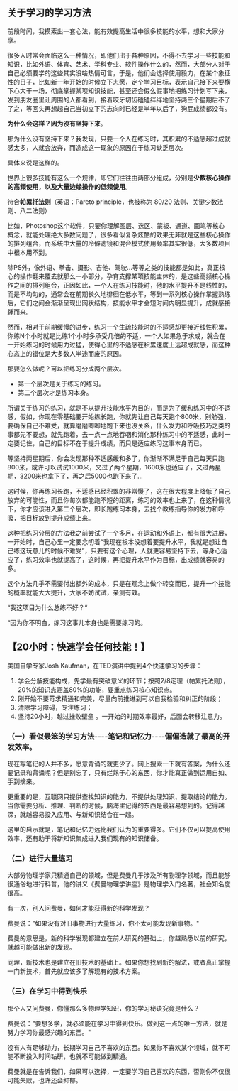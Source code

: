 ## 关于学习的学习方法
前段时间，我摸索出一套心法，能有效提高生活中很多技能的水平，想和大家分享。

很多人时常会面临这么一种情况，即他们出于各种原因，不得不去学习一些技能和知识，比如外语、体育、艺术、学科专业、软件操作什么的，然而，大部分人对于自己必须要学的这些其实没啥热情可言，于是，他们会选择使用毅力，在某个象征性的日子，比如新一年开始的时候立下志愿，定个学习目标，表示自己接下来要横下心大干一场，彻底掌握某项知识技能，甚至还会假么假事地把练习计划写下来，发到朋友圈里让周围的人都看到，接着咬牙切齿磕磕绊绊地坚持两三个星期后不了了之，等回头再想起自己当初立下的志向时已经是半年以后了，狗屁成绩都没有。

**为什么会这样？因为没有坚持下来**。

那为什么没有坚持下来？我发现，只要一个人在练习时，其积累的不适感超过成就感太多，人就会放弃，而造成这一现象的原因在于练习缺乏层次。

具体来说是这样的。

世界上很多技能有这么一个规律，即它们往往由两部分组成，分别是**少数核心操作的高频使用，以及大量边缘操作的低频使用**。

符合**帕累托法则**（英语：Pareto principle，也被称为 80/20 法则、关键少数法则、八二法则）

比如，Photoshop这个软件，只要你理解图层、选区、蒙板、通道、画笔等核心概念，就能处理绝大多数问题了，很多看似复杂炫酷的效果无非就是这些核心操作的排列组合，而系统中大量的冷僻滤镜和混合模式使用频率其实很低，大多数项目中根本用不到。

除PS外，像外语、拳击、摄影、吉他、驾驶...等等之类的技能都是如此，真正核心的操作翻来覆去就那么一小部分，孕育支撑某项技能主体的，是这些高频核心操作之间的排列组合，正因如此，一个人在练习技能时，他的水平提升不是线性的，而是不均匀的，通常会在前期长久地徘徊在低水平，等到一系列核心操作掌握熟练后，它们之间会渐渐呈现出网状结构，技能水平才会短时间内明显提升，成就感接踵而来。

然而，相对于前期缓慢的进步，练习一个生疏技能时的不适感却更接近线性积累，你练N个小时就是比练1个小时多承受几倍的不适，一个人如果急于求成，就会在一开始练习的时候用力过猛，使得心里的不适感在积累速度上远超成就感，而这种心态上的错位是大多数人半途而废的原因。

那要怎么做呢？可以把练习分成两个层次。

+ 第一个层次是关于练习的练习。
+ 第二个层次才是练习本身。

所谓关于练习的练习，就是不以提升技能水平为目的，而是为了缓和练习中的不适感，假如，你现在零基础要开始练长跑，你就先让自己每天跑个800米，别勉强，要确保自己不难受，就算磨磨唧唧地跑下来也没关系，什么发力和呼吸技巧之类的事都先不要想，就先跑着，去一点一点地吞咽和消化那种练习中的不适感，此时一定要记住，自己的目标不在于提升成绩，而只是适应练习这事本身而已。

等坚持两星期后，你会发现那种不适感缓和多了，你渐渐不满足于自己每天只跑800米，或许可以试试1000米，又过了两个星期，1600米也适应了，又过两星期，3200米也拿下了，再之后5000也跑下来了...

这时候，你再练习长跑，不适感已经积累的非常慢了，这在很大程度上降低了自己放弃的可能性，而且你每次都能跑不短的距离，练习的效率也上来了，在这种情况下，你才应该进入第二个层次，即长跑练习本身，去找个教练指导你的发力和呼吸，把目标放到提升成绩上来。

这种把练习分层的方法我之前尝试了一个多月，在运动和外语上，都有很大进展，一开始时，自己心里一定要念叨着“我现在根本没想着要提升水平，我就是想让自己练这玩意儿的时候不难受”，只要有这个心理，人就更容易坚持下去，等身心适应了，练习效率也就提高了，这时候，再把提升水平作为目标，出成绩就容易的多。

这个方法几乎不需要付出额外的成本，只是在观念上做个转变而已，提升一个技能的概率就能大大提升，大家不妨试试，亲测有效。

“我这项目为什么总练不好？“

“因为你不明白，练习这事儿本身也是需要练习的。

## 【20小时：快速学会任何技能！】
美国自学专家Josh Kaufman，在TED演讲中提到4个快速学习的步骤：
1. 学会分解技能构成，先学最有突破意义的环节；按照2/8定理（帕累托法则），20%的知识点涵盖80%的功能，要重点练习核心知识点。
2. 刚开始不要苛求精通和完美，尽量向前推进到可以自我检验和纠正的阶段；
3. 清除学习障碍，专注练习；
4. 坚持20小时，越过挫败壁垒 。一开始的时期效率最好，后面会转移注意力。

### （一）看似最笨的学习方法----笔记和记忆力----偏偏造就了最高的开发效率。

现在写笔记的人并不多，愿意背诵的就更少了。网上搜索一下就有答案，为什么还要记录和背诵呢？但是别忘了，只有烂熟于心的东西，你才能真正做到运用自如、手到擒来。

更重要的是，互联网只提供查找知识的能力，不提供处理知识、提取结论的能力。当你需要分析、推理、判断的时候，脑海里记得的东西是最容易想到的。记得越深，就越容易投入应用、与新知识结合在一起。

这里的启示就是，笔记和记忆力远比我们认为的重要得多。它们不仅可以提高使用效率，还有助于将新知识集成进入我们现有的知识储备。

### （二）进行大量练习

大部分物理学家只精通自己的领域，但是费曼几乎涉及所有物理学领域，而且能够很通俗地进行科普，他的讲义《费曼物理学讲座》是物理学入门名著，社会知名度很高。

有一次，别人问费曼，如何才能获得新的科学发现？

费曼说："如果没有对旧事物进行大量练习，你不太可能发现新事物。"

费曼的意思是，新的科学发现都建立在前人研究的基础上，你越熟悉以前的研究，就越可能做出新的发现。

同理，新技术也是建立在旧技术的基础上。如果你想找到新的解法，或者真正掌握一门新技术，首先就应该多了解现有的技术方案。

### （三）在学习中得到快乐

那个人又问费曼，你懂那么多物理学知识，你的学习秘诀究竟是什么？

费曼说："要想多学，就必须能在学习中得到快乐。做到这一点的唯一方法，就是努力学习你最感兴趣的东西。"

没有人有足够动力，长期学习自己不喜欢的东西。如果你不喜欢某个领域，就不可能不断投入时间钻研，也就不可能做到精通。

费曼就是在告诉我们，如果可以选择，一定要学习自己喜欢的东西，否则你不仅很可能失败，也许还会抑郁。
<!--stackedit_data:
eyJoaXN0b3J5IjpbMTQyODM3MzM2OV19
-->